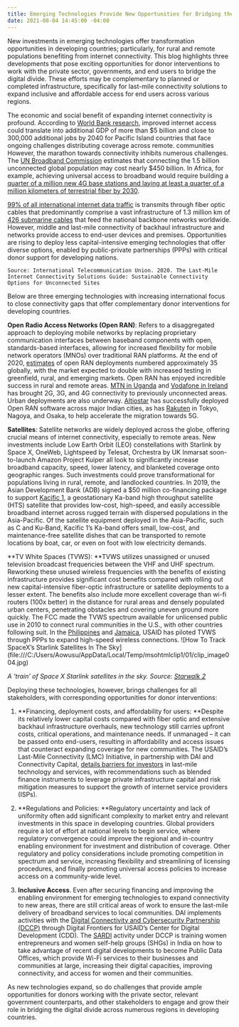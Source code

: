 ```yaml
---
title: Emerging Technologies Provide New Opportunities for Bridging the Digital Divide
date: 2021-08-04 14:45:00 -04:00
---
```


New investments in emerging technologies offer transformation opportunities in developing countries; particularly, for rural and remote populations benefiting from internet connectivity. This blog highlights three developments that pose exciting opportunities for donor interventions to work with the private sector, governments, and end users to bridge the digital divide. These efforts may be complementary to planned or completed infrastructure, specifically for last-mile connectivity solutions to expand inclusive and affordable access for end users across various regions.

<!--more-->

The economic and social benefit of expanding internet connectivity is profound. According to [World Bank research](https://documents1.worldbank.org/curated/en/479761504687015163/pdf/119401-WP-P154324-PUBLIC.pdf), improved internet access could translate into additional GDP of more than $5 billion and close to 300,000 additional jobs by 2040 for Pacific Island countries that face ongoing challenges distributing coverage across remote. communities However, the marathon towards connectivity inhibits numerous challenges. The [UN Broadband Commission](https://www.itu.int/dms_pub/itu-s/opb/pol/S-POL-BROADBAND.20-2019-PDF-E.pdf) estimates that connecting the 1.5 billion unconnected global population may cost nearly $450 billion. In Africa, for example, achieving universal access to broadband would require building a [quarter of a million new 4G base stations and laying at least a quarter of a million kilometers of terrestrial fiber by 2030](https://www.broadbandcommission.org/Documents/working-groups/DigitalMoonshotforAfrica_Report.pdf).

[99% of all international internet data traffic](https://www.adb.org/sites/default/files/publication/696521/sdwp-076-digital-connectivity-low-earth-orbit-satellite.pdf) is transmits through fiber optic cables that predominantly comprise a vast infrastructure of 1.3 million km of [426 submarine cables](https://www2.telegeography.com/submarine-cable-faqs-frequently-asked-questions) that feed the national backbone networks worldwide. However, middle and last-mile connectivity of backhaul infrastructure and networks provide access to end-user devices and premises. Opportunities are rising to deploy less capital-intensive emerging technologies that offer diverse options, enabled by public-private partnerships (PPPs) with critical donor support for developing nations.

`Source: International Telecommunication Union. 2020. The Last-Mile Internet Connectivity Solutions Guide: Sustainable Connectivity Options for Unconnected Sites`

Below are three emerging technologies with increasing international focus to close connectivity gaps that offer complementary donor interventions for developing countries.

**Open** **Radio Access Networks (Open RAN)**: Refers to a disaggregated approach to deploying mobile networks by replacing proprietary communication interfaces between baseband components with open, standards-based interfaces, allowing for increased flexibility for mobile network operators (MNOs) over traditional RAN platforms. At the end of 2020, [estimates](https://www2.deloitte.com/xe/en/insights/industry/technology/technology-media-and-telecom-predictions/2021/radio-access-networks.html/#endnote-sup-1) of open RAN deployments numbered approximately 35 globally, with the market expected to double with increased testing in greenfield, rural, and emerging markets. Open RAN has enjoyed incredible success in rural and remote areas. [MTN in Uganda](https://www.mtn.com/mtn-group-drives-innovative-rural-coverage-using-openran-technology/) and [Vodafone in Ireland](https://n.vodafone.ie/aboutus/press/vodafone-ireland-announces-partnership-with-parallel-wireless.html) has brought 2G, 3G, and 4G connectivity to previously unconnected areas. Urban deployments are also underway. [Altiostar](https://www.altiostar.com/) has successfully deployed Open RAN software across major Indian cities, as has [Rakuten](https://www.fujitsu.com/global/about/resources/news/press-releases/2021/0518-01.html) in Tokyo, Nagoya, and Osaka, to help accelerate the migration towards 5G.

**Satellites**: Satellite networks are widely deployed across the globe, offering crucial means of internet connectivity, especially to remote areas. New investments include Low Earth Orbit (LEO) constellations with Starlink by Space X, OneWeb, Lightspeed by Telesat, Orchestra by UK Inmarsat soon-to-launch Amazon Project Kuiper all look to significantly increase broadband capacity, speed, lower latency, and blanketed coverage onto geographic ranges. Such investments could prove transformational for populations living in rural, remote, and landlocked countries. In 2019, the Asian Development Bank (ADB) signed a $50 million co-financing package to support [Kacific 1](https://kacific.com/), a geostationary Ka-band high throughput satellite (HTS) satellite that provides low-cost, high-speed, and easily accessible broadband internet across rugged terrain with dispersed populations in the Asia-Pacific. Of the satellite equipment deployed in the Asia-Pacific, such as C and Ku-Band, Kacific 1’s Ka-band offers small, low-cost, and maintenance-free satellite dishes that can be transported to remote locations by boat, car, or even on foot with low electricity demands.

\*\*TV White Spaces (TVWS): \*\*TVWS utilizes unassigned or unused television broadcast frequencies between the VHF and UHF spectrum. Reworking these unused wireless frequencies with the benefits of existing infrastructure provides significant cost benefits compared with rolling out new capital-intensive fiber-optic infrastructure or satellite deployments to a lesser extent. The benefits also include more excellent coverage than wi-fi routers (100x better) in the distance for rural areas and densely populated urban centers, penetrating obstacles and covering uneven ground more quickly. The FCC made the TVWS spectrum available for unlicensed public use in 2010 to connect rural communities in the U.S., with other countries following suit. In the [Philippines](https://www.microsoft.com/en-us/research/project/dynamic-spectrum-and-tv-white-spaces/) and [Jamaica](https://1worldconnected.org/project/lac_tvws_jamaicatvwspilot/lac_tvws_jamaicatvwspilot.pdf), USAID has piloted TVWS through PPPs to expand high-speed wireless connections. !\[How To Track SpaceX’s Starlink Satellites In The Sky\](file:///C:/Users/Aowusu/AppData/Local/Temp/msohtmlclip1/01/clip_image004.jpg)

*A ‘train’ of Space X Starlink satellites in the sky. Source: [Starwalk 2](https://starwalk.space/en/news/june-2020-how-to-see-60-new-starlink-satellites-in-the-sky)*

Deploying these technologies, however, brings challenges for all stakeholders, with corresponding opportunities for donor interventions:

1. \*\*Financing, deployment costs, and affordability for users: \*\*Despite its relatively lower capital costs compared with fiber optic and extensive backhaul infrastructure overhauls, new technology still carries upfront costs, critical operations, and maintenance needs. If unmanaged – it can be passed onto end-users, resulting in affordability and access issues that counteract expanding coverage for new communities. The USAID’s Last-Mile Connectivity (LMC) Initiative, in partnership with DAI and Connectivity Capital, [details barriers for investors](https://www.usaid.gov/sites/default/files/documents/15396/Barriers_to_Investing_in_Last-Mile_Connectivity.pdf) in last-mile technology and services, with recommendations such as blended finance instruments to leverage private infrastructure capital and risk mitigation measures to support the growth of internet service providers (ISPs).

2. \*\*Regulations and Policies: \*\*Regulatory uncertainty and lack of uniformity often add significant complexity to market entry and relevant investments in this space in developing countries. Global providers require a lot of effort at national levels to begin service, where regulatory convergence could improve the regional and in-country enabling environment for investment and distribution of coverage. Other regulatory and policy considerations include promoting competition in spectrum and service, increasing flexibility and streamlining of licensing procedures, and finally promoting universal access policies to increase access on a community-wide level.

3. **Inclusive Access**. Even after securing financing and improving the enabling environment for emerging technologies to expand connectivity to new areas, there are still critical areas of work to ensure the last-mile delivery of broadband services to local communities. DAI implements activities with the [Digital Connectivity and Cybersecurity Partnership (DCCP)](https://www.usaid.gov/sites/default/files/documents/DAI-1098_DCCP_Factsheet-FINAL-web.pdf) through Digital Frontiers for USAID’s Center for Digital Development (CDD). The [SARDI](https://www.usaid.gov/sites/default/files/documents/SARDI_Factsheet-4.26.21.pdf) activity under DCCP is training women entrepreneurs and women self-help groups (SHGs) in India on how to take advantage of recent digital developments to become Public Data Offices, which provide Wi-Fi services to their businesses and communities at large, increasing their digital capacities, improving connectivity, and access for women and their communities.

As new technologies expand, so do challenges that provide ample opportunities for donors working with the private sector, relevant government counterparts, and other stakeholders to engage and grow their role in bridging the digital divide across numerous regions in developing countries.